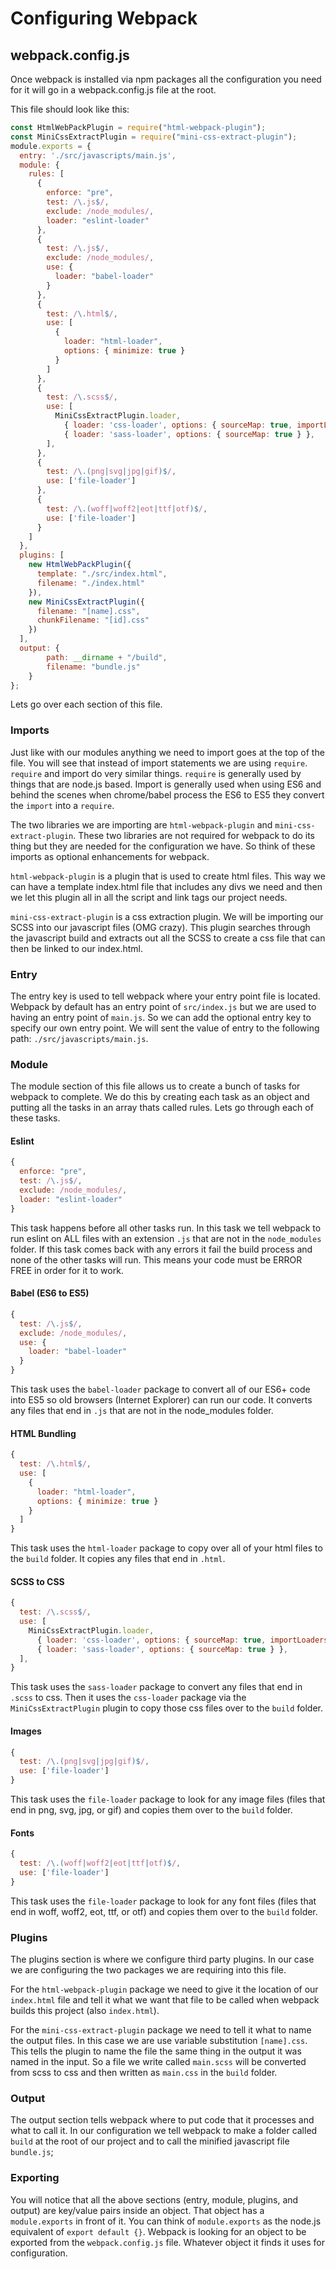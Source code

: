 # Configuring Webpack

## webpack.config.js
Once webpack is installed via npm packages all the configuration you need for it will go in a webpack.config.js file at the root.

This file should look like this:
```js
const HtmlWebPackPlugin = require("html-webpack-plugin");
const MiniCssExtractPlugin = require("mini-css-extract-plugin");
module.exports = {
  entry: './src/javascripts/main.js',
  module: {
    rules: [
      {
        enforce: "pre",
        test: /\.js$/,
        exclude: /node_modules/,
        loader: "eslint-loader"
      },
      {
        test: /\.js$/,
        exclude: /node_modules/,
        use: {
          loader: "babel-loader"
        }
      },
      {
        test: /\.html$/,
        use: [
          {
            loader: "html-loader",
            options: { minimize: true }
          }
        ]
      },
      {
        test: /\.scss$/,
        use: [
          MiniCssExtractPlugin.loader,
            { loader: 'css-loader', options: { sourceMap: true, importLoaders: 1 } },
            { loader: 'sass-loader', options: { sourceMap: true } },
        ],
      },
      {
        test: /\.(png|svg|jpg|gif)$/,
        use: ['file-loader']
      },
      {
        test: /\.(woff|woff2|eot|ttf|otf)$/,
        use: ['file-loader']
      }
    ]
  },
  plugins: [
    new HtmlWebPackPlugin({
      template: "./src/index.html",
      filename: "./index.html"
    }),
    new MiniCssExtractPlugin({
      filename: "[name].css",
      chunkFilename: "[id].css"
    })
  ],
  output: {
		path: __dirname + "/build",
		filename: "bundle.js"
	}
};
```

Lets go over each section of this file.
### Imports
Just like with our modules anything we need to import goes at the top of the file.  You will see that instead of import statements we are using `require`.  `require` and import do very similar things. `require` is generally used by things that are node.js based.  Import is generally used when using ES6 and behind the scenes when chrome/babel process the ES6 to ES5 they convert the `import` into a `require`.

The two libraries we are importing are `html-webpack-plugin` and `mini-css-extract-plugin`.  These two libraries are not required for webpack to do its thing but they are needed for the configuration we have.  So think of these imports as optional enhancements for webpack.

`html-webpack-plugin` is a plugin that is used to create html files.  This way we can have a template index.html file that includes any divs we need and then we let this plugin all in all the script and link tags our project needs.

`mini-css-extract-plugin` is a css extraction plugin.  We will be importing our SCSS into our javascript files (OMG crazy). This plugin searches through the javascript build and extracts out all the SCSS to create a css file that can then be linked to our index.html.

### Entry
The entry key is used to tell webpack where your entry point file is located.  Webpack by default has an entry point of `src/index.js`  but we are used to having an entry point of `main.js`.  So we can add the optional entry key to specify our own entry point.  We will sent the value of entry to the following path: `./src/javascripts/main.js`.
### Module
The module section of this file allows us to create a bunch of tasks for webpack to complete.  We do this by creating each task as an object and putting all the tasks in an array thats called rules.  Lets go through each of these tasks.

#### Eslint
```js
{
  enforce: "pre",
  test: /\.js$/,
  exclude: /node_modules/,
  loader: "eslint-loader"
}
```
This task happens before all other tasks run.  In this task we tell webpack to run eslint on ALL files with an extension `.js` that are not in the `node_modules` folder.  If this task comes back with any errors it fail the build process and none of the other tasks will run.  This means your code must be ERROR FREE in order for it to work.

#### Babel (ES6 to ES5)
```js
{
  test: /\.js$/,
  exclude: /node_modules/,
  use: {
    loader: "babel-loader"
  }
}
```
This task uses the `babel-loader` package to convert all of our ES6+ code into ES5 so old browsers (Internet Explorer) can run our code.  It converts any files that end in `.js` that are not in the node_modules folder.

#### HTML Bundling
```js
{
  test: /\.html$/,
  use: [
    {
      loader: "html-loader",
      options: { minimize: true }
    }
  ]
}
```
This task uses the `html-loader` package to copy over all of your html files to the `build` folder. It copies any files that end in `.html`.

#### SCSS to CSS
```js
{
  test: /\.scss$/,
  use: [
    MiniCssExtractPlugin.loader,
      { loader: 'css-loader', options: { sourceMap: true, importLoaders: 1 } },
      { loader: 'sass-loader', options: { sourceMap: true } },
  ],
}
```
This task uses the `sass-loader` package to convert any files that end in `.scss` to css.  Then it uses the `css-loader` package via the `MiniCssExtractPlugin` plugin to copy those css files over to the `build` folder.

#### Images
```js
{
  test: /\.(png|svg|jpg|gif)$/,
  use: ['file-loader']
}
```
This task uses the `file-loader` package to look for any image files (files that end in png, svg, jpg, or gif) and copies them over to the `build` folder.

#### Fonts
```js
{
  test: /\.(woff|woff2|eot|ttf|otf)$/,
  use: ['file-loader']
}
```
This task uses the `file-loader` package to look for any font files (files that end in woff, woff2, eot, ttf, or otf) and copies them over to the `build` folder.

### Plugins
The plugins section is where we configure third party plugins.  In our case we are configuring the two packages we are requiring into this file.

For the `html-webpack-plugin` package we need to give it the location of our `index.html` file and tell it what we want that file to be called when webpack builds this project (also `index.html`).

For the `mini-css-extract-plugin` package we need to tell it what to name the output files.  In this case we are use variable substitution `[name].css`.  This tells the plugin to name the file the same thing in the output it was named in the input.  So a file we write called `main.scss` will be converted from scss to css and then written as `main.css` in the `build` folder.

### Output
The output section tells webpack where to put code that it processes and what to call it.  In our configuration we tell webpack to make a folder called `build` at the root of our project and to call the minified javascript file `bundle.js`;

### Exporting
You will notice that all the above sections (entry, module, plugins, and output) are key/value pairs inside an object.  That object has a `module.exports` in front of it.  You can think of `module.exports` as the node.js equivalent of `export default {}`.  Webpack is looking for an object to be exported from the `webpack.config.js` file.  Whatever object it finds it uses for configuration.